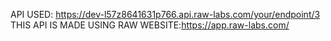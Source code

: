 API USED: https://dev-l57z8641631p766.api.raw-labs.com/your/endpoint/3
THIS API IS MADE USING RAW WEBSITE:https://app.raw-labs.com/
